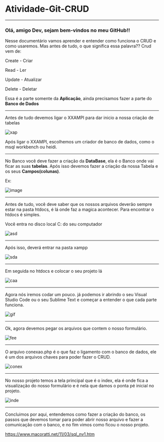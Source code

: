 # Atividade-Git-CRUD #
<hr>

<h3>Olá, amigo Dev, sejam bem-vindos no meu GitHub!!</h3>

Nesse documentário vamos aprender e entender como funciona o CRUD e como usaremos. Mas antes de tudo, o que significa essa palavra?? </h1>
Crud vem de:<p>
Create - Criar<p>
Read - Ler<p>
Update - Atualizar<p>
Delete - Deletar<p>

  Essa é a parte somente da <b>Aplicação</b>, ainda precisamos fazer a parte do <b>Banco de Dados</b>

<hr>
Antes de tudo devemos ligar o XXAMPI para dar inicio a nossa criação de tabelas


![xap](https://user-images.githubusercontent.com/128431515/228918075-2d19010b-cac4-4ffb-8501-20d5554c8015.png)

Após ligar o XXAMPI, escolhemos um criador de banco de dados, como o msql workbench ou heidi. 
<hr>


No Banco você deve fazer a criação da <b>DataBase</b>, ela é o Banco onde vai ficar as suas <b>tabelas</b>. Após isso devemos fazer a criação da
nossa Tabela e os seus <b>Campos(colunas)</b>.<p>
  Ex:

![image](https://user-images.githubusercontent.com/128431515/228084796-0ca55c2f-4488-4e2a-aea6-63133724fb85.png)

<hr></hr>


Antes de tudo, você deve saber que os nossos arquivos deverão sempre estar na pasta htdocs, é lá onde faz a magica acontecer. Para encontrar o htdocs é simples.

Você entra no disco local C: do seu computador

![asd](https://user-images.githubusercontent.com/128431515/229643158-97ca5e18-8613-42c7-bfec-3fe45744473f.png)

<hr>
Após isso, deverá entrar na pasta xampp

![sda](https://user-images.githubusercontent.com/128431515/229643363-101e9ef2-c646-495c-acbf-df354a866d57.png)


<hr>
Em seguida no htdocs e colocar o seu projeto lá

![caa](https://user-images.githubusercontent.com/128431515/229643517-4abf1820-348d-46de-8768-cbd5877ec0a3.png)


 <hr>
Agora nós iremos codar um pouco. já podemos ir abrindo o seu Visual Studio Code ou o seu Sublime Text e começar a entender o que cada parte funciona.


![gif](https://user-images.githubusercontent.com/128431515/228334861-b5c09ee6-987f-46ea-9a89-837ba14626a5.gif)

<hr>
Ok, agora devemos pegar os arquivos que contem o nosso formulário.

![fee](https://user-images.githubusercontent.com/128431515/229643693-73cf3ee3-7926-4573-828d-5d58322b1aeb.png)


<hr>

O arquivo conexao.php é o que faz o ligamento com o banco de dados, ele é um dos arquivos chaves para poder fazer o CRUD.

![conex](https://user-images.githubusercontent.com/128431515/229643787-08a78f5e-d363-45f4-9ead-fe2bce53b884.png)


<hr>
No nosso projeto temos a tela principal que é o index, ela é onde fica a visualização do nosso formulário e é nela que damos o ponta pé inicial 
no projeto.

![inde](https://user-images.githubusercontent.com/128431515/229643861-22b1a941-34b9-4498-ba00-7dbb48779c5b.png)


<hr>

Concluimos por aqui, entendemos como fazer a criação do banco, os passos que devemos tomar para poder abrir nosso arquivo e fazer a comunicação com o banco,
e no fim vimos como ficou o nosso projeto.



https://www.macoratti.net/11/03/sql_nv1.htm


